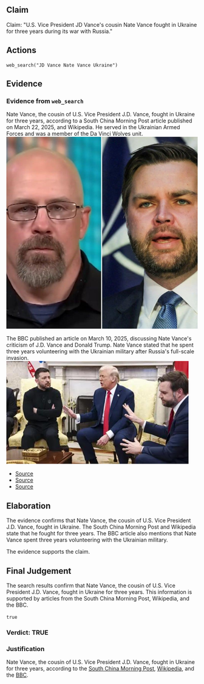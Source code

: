 ## Claim
Claim: "U.S. Vice President JD Vance's cousin Nate Vance fought in Ukraine for three years during its war with Russia."

## Actions
```
web_search("JD Vance Nate Vance Ukraine")
```

## Evidence
### Evidence from `web_search`
Nate Vance, the cousin of U.S. Vice President J.D. Vance, fought in Ukraine for three years, according to a South China Morning Post article published on March 22, 2025, and Wikipedia. He served in the Ukrainian Armed Forces and was a member of the Da Vinci Wolves unit. ![image 9913](media/2025-08-30_22-45-1756593911-751940.jpg)

The BBC published an article on March 10, 2025, discussing Nate Vance's criticism of J.D. Vance and Donald Trump. Nate Vance stated that he spent three years volunteering with the Ukrainian military after Russia's full-scale invasion. ![image 9925](media/2025-08-30_22-45-1756593929-828675.jpg)

*   [Source](https://www.scmp.com/magazines/style/entertainment/article/3303271/who-us-vice-president-jd-vances-cousin-nate-former-us-marine-who-fought-ukraine-made-headlines-when)
*   [Source](https://en.wikipedia.org/wiki/Nate_Vance)
*   [Source](https://www.bbc.com/news/articles/cm2yl5kevrpo)


## Elaboration
The evidence confirms that Nate Vance, the cousin of U.S. Vice President J.D. Vance, fought in Ukraine. The South China Morning Post and Wikipedia state that he fought for three years. The BBC article also mentions that Nate Vance spent three years volunteering with the Ukrainian military.

The evidence supports the claim.


## Final Judgement
The search results confirm that Nate Vance, the cousin of U.S. Vice President J.D. Vance, fought in Ukraine for three years. This information is supported by articles from the South China Morning Post, Wikipedia, and the BBC.

`true`


### Verdict: TRUE

### Justification
Nate Vance, the cousin of U.S. Vice President J.D. Vance, fought in Ukraine for three years, according to the [South China Morning Post](https://www.scmp.com/magazines/style/entertainment/article/3303271/who-us-vice-president-jd-vances-cousin-nate-former-us-marine-who-fought-ukraine-made-headlines-when), [Wikipedia](https://en.wikipedia.org/wiki/Nate_Vance), and the [BBC](https://www.bbc.com/news/articles/cm2yl5kevrpo).
